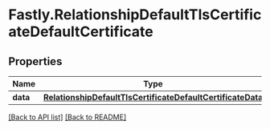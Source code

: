 # Fastly.RelationshipDefaultTlsCertificateDefaultCertificate

## Properties

Name | Type | Description | Notes
------------ | ------------- | ------------- | -------------
**data** | [**RelationshipDefaultTlsCertificateDefaultCertificateData**](RelationshipDefaultTlsCertificateDefaultCertificateData.md) |  | [optional] 


[[Back to API list]](../../README.md#endpoints) [[Back to README]](../../README.md)
